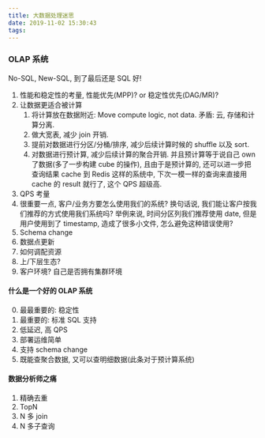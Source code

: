```yaml
---
title: 大数据处理迷思
date: 2019-11-02 15:30:43
tags:
---
```


### OLAP 系统

No-SQL, New-SQL, 到了最后还是 SQL 好!

1. 性能和稳定性的考量, 性能优先(MPP)? or 稳定性优先(DAG/MR)?
2. 让数据更适合被计算
    1. 将计算放在数据附近: Move compute logic, not data. 矛盾: 云, 存储和计算分离.
    2. 做大宽表, 减少 join 开销.
    3. 提前对数据进行分区/分桶/排序, 减少后续计算时候的 shuffle 以及 sort.
    4. 对数据进行预计算, 减少后续计算的聚合开销. 并且预计算等于说自己 own 了数据(多了一步构建 cube 的操作), 且由于是预计算的, 还可以进一步把查询结果 cache 到 Redis 这样的系统中, 下次一模一样的查询来直接用 cache 的 result 就行了, 这个 QPS 超级高.
3. QPS 考量
4. 很重要一点, 客户/业务方要怎么使用我们的系统? 换句话说, 我们能让客户按我们推荐的方式使用我们系统吗? 举例来说, 时间分区列我们推荐使用 date, 但是用户使用到了 timestamp, 造成了很多小文件, 怎么避免这种错误使用?
5. Schema change
6. 数据点更新
7. 如何调配资源
8. 上/下层生态?
9. 客户环境? 自己是否拥有集群环境

#### 什么是一个好的 OLAP 系统
0. 最最重要的: 稳定性
1. 最重要的: 标准 SQL 支持
2. 低延迟, 高 QPS
3. 部署运维简单
4. 支持 schema change
5. 既能查聚合数据, 又可以查明细数据(此条对于预计算系统)

#### 数据分析师之痛
1. 精确去重
2. TopN
3. N 多 join
4. N 多子查询